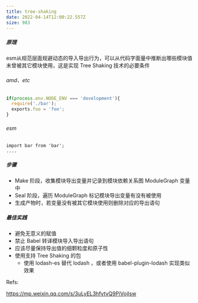 ```yaml
---
title: tree-shaking
date: 2022-04-14T12:00:22.557Z
size: 983
---
```

##### 原理

esm从规范层面规避动态的导入导出行为，可以从代码字面量中推断出哪些模块值未曾被其它模块使用，这是实现 Tree Shaking 技术的必要条件

###### amd、etc

```js
if(process.env.NODE_ENV === 'development'){
  require('./bar');
  exports.foo = 'foo';
}
```

###### esm

```shell
import bar from 'bar';
....
```

#####  步骤

- Make 阶段，收集模块导出变量并记录到模块依赖关系图 ModuleGraph 变量中
- Seal 阶段，遍历 ModuleGraph 标记模块导出变量有没有被使用
- 生成产物时，若变量没有被其它模块使用则删除对应的导出语句

##### 最佳实践

- 避免无意义的赋值
- 禁止 Babel 转译模块导入导出语句
- 应该尽量保持导出值的细颗粒度和原子性
- 使用支持 Tree Shaking 的包
  - 使用 lodash-es 替代 lodash ，或者使用 babel-plugin-lodash 实现类似效果



Refs:

https://mp.weixin.qq.com/s/3uLyEL3hfytyQ9PiVojIsw

